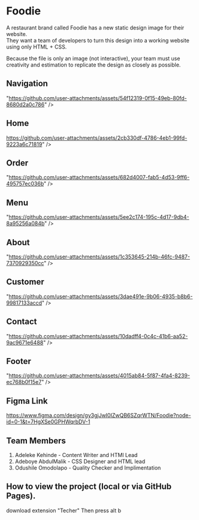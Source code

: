 # Foodie
A restaurant brand called Foodie has a new static design image for their website.  
They want a team of developers to turn this design into a working website using only HTML + CSS.  

Because the file is only an image (not interactive), your team must use creativity and estimation to replicate the design as closely as possible.

## Navigation
<!-- This is the navigation bar -->
"https://github.com/user-attachments/assets/54f12319-0f15-49eb-80fd-8680d2a0c786" />

## Home
<!-- This is the home bar -->
https://github.com/user-attachments/assets/2cb330df-4786-4eb1-99fd-9223a6c71819" />

## Order
<!-- This is the Order bar -->
"https://github.com/user-attachments/assets/682d4007-fab5-4d53-9ff6-495757ec036b" />

## Menu
<!-- This is the menu bar -->
"https://github.com/user-attachments/assets/5ee2c174-195c-4d17-9db4-8a95256a084b" />

## About
<!-- This is the about page -->
"https://github.com/user-attachments/assets/1c353645-214b-46fc-9487-7370929350cc" />

## Customer
<!-- This is the customer page -->
"https://github.com/user-attachments/assets/3dae491e-9b06-4935-b8b6-99817133accd" />

## Contact
<!-- This is the contact form -->
"https://github.com/user-attachments/assets/10dadff4-0c4c-41b6-aa52-9ac9671e6488" />

## Footer
<!-- This contains the footer -->
"https://github.com/user-attachments/assets/4015ab84-5f87-4fa4-8239-ec768b0f15e7" />

## Figma Link
https://www.figma.com/design/gy3gjJwI0IZwQB6SZqrWTN/Foodie?node-id=0-1&t=7HgXSe0GPHWqrbDV-1  

## Team Members
1. Adeleke Kehinde - Content Writer and HTMl Lead
2. Adeboye AbdulMalik - CSS Designer and HTML lead
3. Odushile Omodolapo - Quality Checker and Implimentation

## How to view the project (local or via GitHub Pages).
download extension "Techer"
Then press alt b

